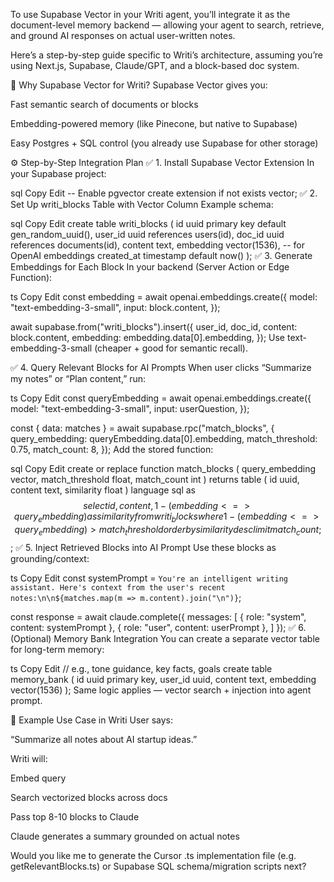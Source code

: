 To use Supabase Vector in your Writi agent, you’ll integrate it as the document-level memory backend — allowing your agent to search, retrieve, and ground AI responses on actual user-written notes.

Here’s a step-by-step guide specific to Writi’s architecture, assuming you’re using Next.js, Supabase, Claude/GPT, and a block-based doc system.

🧠 Why Supabase Vector for Writi?
Supabase Vector gives you:

Fast semantic search of documents or blocks

Embedding-powered memory (like Pinecone, but native to Supabase)

Easy Postgres + SQL control (you already use Supabase for other storage)

⚙️ Step-by-Step Integration Plan
✅ 1. Install Supabase Vector Extension
In your Supabase project:

sql
Copy
Edit
-- Enable pgvector
create extension if not exists vector;
✅ 2. Set Up writi_blocks Table with Vector Column
Example schema:

sql
Copy
Edit
create table writi_blocks (
  id uuid primary key default gen_random_uuid(),
  user_id uuid references users(id),
  doc_id uuid references documents(id),
  content text,
  embedding vector(1536), -- for OpenAI embeddings
  created_at timestamp default now()
);
✅ 3. Generate Embeddings for Each Block
In your backend (Server Action or Edge Function):

ts
Copy
Edit
const embedding = await openai.embeddings.create({
  model: "text-embedding-3-small",
  input: block.content,
});

await supabase.from("writi_blocks").insert({
  user_id,
  doc_id,
  content: block.content,
  embedding: embedding.data[0].embedding,
});
Use text-embedding-3-small (cheaper + good for semantic recall).

✅ 4. Query Relevant Blocks for AI Prompts
When user clicks “Summarize my notes” or “Plan content,” run:

ts
Copy
Edit
const queryEmbedding = await openai.embeddings.create({
  model: "text-embedding-3-small",
  input: userQuestion,
});

const { data: matches } = await supabase.rpc("match_blocks", {
  query_embedding: queryEmbedding.data[0].embedding,
  match_threshold: 0.75,
  match_count: 8,
});
Add the stored function:

sql
Copy
Edit
create or replace function match_blocks (
  query_embedding vector,
  match_threshold float,
  match_count int
)
returns table (
  id uuid,
  content text,
  similarity float
)
language sql
as $$
  select
    id,
    content,
    1 - (embedding <=> query_embedding) as similarity
  from writi_blocks
  where 1 - (embedding <=> query_embedding) > match_threshold
  order by similarity desc
  limit match_count;
$$;
✅ 5. Inject Retrieved Blocks into AI Prompt
Use these blocks as grounding/context:

ts
Copy
Edit
const systemPrompt = `You're an intelligent writing assistant. Here's context from the user's recent notes:\n\n${matches.map(m => m.content).join("\n")}`;

const response = await claude.complete({
  messages: [
    { role: "system", content: systemPrompt },
    { role: "user", content: userPrompt },
  ]
});
✅ 6. (Optional) Memory Bank Integration
You can create a separate vector table for long-term memory:

ts
Copy
Edit
// e.g., tone guidance, key facts, goals
create table memory_bank (
  id uuid primary key,
  user_id uuid,
  content text,
  embedding vector(1536)
);
Same logic applies — vector search + injection into agent prompt.

🧪 Example Use Case in Writi
User says:

“Summarize all notes about AI startup ideas.”

Writi will:

Embed query

Search vectorized blocks across docs

Pass top 8-10 blocks to Claude

Claude generates a summary grounded on actual notes

Would you like me to generate the Cursor .ts implementation file (e.g. getRelevantBlocks.ts) or Supabase SQL schema/migration scripts next?